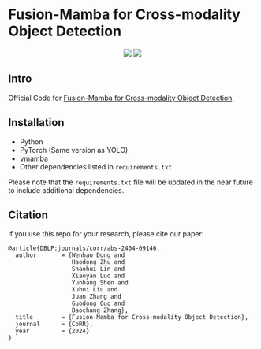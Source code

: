 #  Fusion-Mamba for Cross-modality Object Detection

<div align="center">
  

[![](https://img.shields.io/github/stars/EhanDong/Fusion-Mamba)](https://github.com/EhanDong/Fusion-Mamba)
[![](https://img.shields.io/badge/arXiv-2404.09146-blue)](https://arxiv.org/abs/2404.09146)

</div>

## Intro
Official Code for [Fusion-Mamba for Cross-modality Object Detection](https://arxiv.org/abs/2404.09146).


## Installation 
- Python
- PyTorch (Same version as YOLO)
- [vmamba](https://github.com/MzeroMiko/VMamba)
- Other dependencies listed in `requirements.txt`

Please note that the `requirements.txt` file will be updated in the near future to include additional dependencies.



## Citation
If you use this repo for your research, please cite our paper:

```
@article{DBLP:journals/corr/abs-2404-09146,
  author       = {Wenhao Dong and
                  Haodong Zhu and
                  Shaohui Lin and
                  Xiaoyan Luo and
                  Yunhang Shen and
                  Xuhui Liu and
                  Juan Zhang and
                  Guodong Guo and
                  Baochang Zhang},
  title        = {Fusion-Mamba for Cross-modality Object Detection},
  journal      = {CoRR},
  year         = {2024}
}
```

